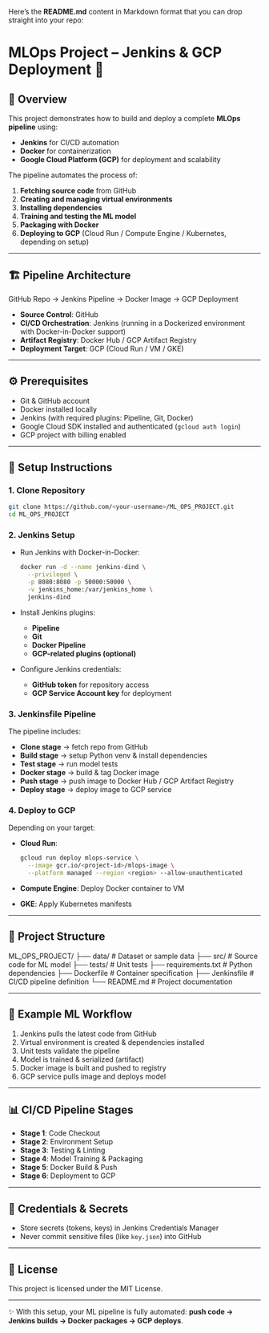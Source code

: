 Here’s the **README.md** content in Markdown format that you can drop straight into your repo:


# MLOps Project – Jenkins & GCP Deployment 🚀

## 📌 Overview
This project demonstrates how to build and deploy a complete **MLOps pipeline** using:
- **Jenkins** for CI/CD automation  
- **Docker** for containerization  
- **Google Cloud Platform (GCP)** for deployment and scalability  

The pipeline automates the process of:
1. **Fetching source code** from GitHub  
2. **Creating and managing virtual environments**  
3. **Installing dependencies**  
4. **Training and testing the ML model**  
5. **Packaging with Docker**  
6. **Deploying to GCP** (Cloud Run / Compute Engine / Kubernetes, depending on setup)  

---

## 🏗️ Pipeline Architecture


GitHub Repo → Jenkins Pipeline → Docker Image → GCP Deployment



- **Source Control**: GitHub  
- **CI/CD Orchestration**: Jenkins (running in a Dockerized environment with Docker-in-Docker support)  
- **Artifact Registry**: Docker Hub / GCP Artifact Registry  
- **Deployment Target**: GCP (Cloud Run / VM / GKE)  

---

## ⚙️ Prerequisites
- Git & GitHub account  
- Docker installed locally  
- Jenkins (with required plugins: Pipeline, Git, Docker)  
- Google Cloud SDK installed and authenticated (`gcloud auth login`)  
- GCP project with billing enabled  

---

## 🚀 Setup Instructions

### 1. Clone Repository
```bash
git clone https://github.com/<your-username>/ML_OPS_PROJECT.git
cd ML_OPS_PROJECT
````

### 2. Jenkins Setup

* Run Jenkins with Docker-in-Docker:

  ```bash
  docker run -d --name jenkins-dind \
    --privileged \
    -p 8080:8080 -p 50000:50000 \
    -v jenkins_home:/var/jenkins_home \
    jenkins-dind
  ```

* Install Jenkins plugins:

  * **Pipeline**
  * **Git**
  * **Docker Pipeline**
  * **GCP-related plugins (optional)**

* Configure Jenkins credentials:

  * **GitHub token** for repository access
  * **GCP Service Account key** for deployment

### 3. Jenkinsfile Pipeline

The pipeline includes:

* **Clone stage** → fetch repo from GitHub
* **Build stage** → setup Python venv & install dependencies
* **Test stage** → run model tests
* **Docker stage** → build & tag Docker image
* **Push stage** → push image to Docker Hub / GCP Artifact Registry
* **Deploy stage** → deploy image to GCP service

### 4. Deploy to GCP

Depending on your target:

* **Cloud Run**:

  ```bash
  gcloud run deploy mlops-service \
    --image gcr.io/<project-id>/mlops-image \
    --platform managed --region <region> --allow-unauthenticated
  ```
* **Compute Engine**: Deploy Docker container to VM
* **GKE**: Apply Kubernetes manifests

---

## 📂 Project Structure


ML_OPS_PROJECT/
├── data/                 # Dataset or sample data
├── src/                  # Source code for ML model
├── tests/                # Unit tests
├── requirements.txt      # Python dependencies
├── Dockerfile            # Container specification
├── Jenkinsfile           # CI/CD pipeline definition
└── README.md             # Project documentation


---

## 🧪 Example ML Workflow

1. Jenkins pulls the latest code from GitHub
2. Virtual environment is created & dependencies installed
3. Unit tests validate the pipeline
4. Model is trained & serialized (artifact)
5. Docker image is built and pushed to registry
6. GCP service pulls image and deploys model

---

## 📊 CI/CD Pipeline Stages

* **Stage 1**: Code Checkout
* **Stage 2**: Environment Setup
* **Stage 3**: Testing & Linting
* **Stage 4**: Model Training & Packaging
* **Stage 5**: Docker Build & Push
* **Stage 6**: Deployment to GCP

---

## 🔑 Credentials & Secrets

* Store secrets (tokens, keys) in Jenkins Credentials Manager
* Never commit sensitive files (like `key.json`) into GitHub

---

## 📜 License

This project is licensed under the MIT License.

---

✨ With this setup, your ML pipeline is fully automated: **push code → Jenkins builds → Docker packages → GCP deploys**.

